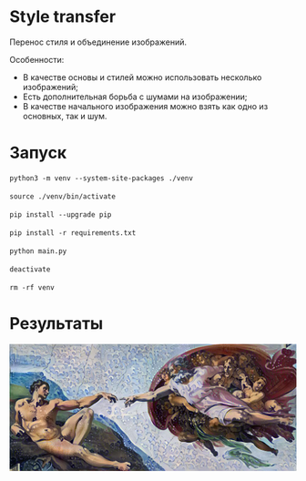 # Style transfer
Перенос стиля и объединение изображений.


Особенности: 
- В качестве основы и стилей можно использовать несколько изображений;
- Eсть дополнительная борьба с шумами на изображении;
- В качестве начального изображения можно взять как одно из основных, так и шум.

# Запуск

```
python3 -m venv --system-site-packages ./venv

source ./venv/bin/activate

pip install --upgrade pip

pip install -r requirements.txt

python main.py

deactivate

rm -rf venv
```

# Результаты
![](results/best.jpg)